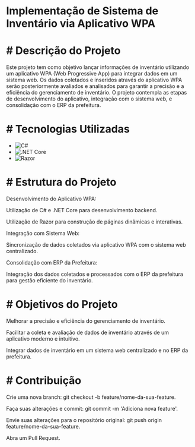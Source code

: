 # Implementação de Sistema de Inventário via Aplicativo WPA
# # Descrição do Projeto
Este projeto tem como objetivo lançar informações de inventário utilizando um aplicativo WPA (Web Progressive App) para integrar dados em um sistema web. Os dados coletados e inseridos através do aplicativo WPA serão posteriormente avaliados e analisados para garantir a precisão e a eficiência do gerenciamento de inventário. O projeto contempla as etapas de desenvolvimento do aplicativo, integração com o sistema web, e consolidação com o ERP da prefeitura.

# # Tecnologias Utilizadas
- ![C#](https://img.shields.io/badge/C%23-239120?style=for-the-badge&logo=c-sharp&logoColor=white)
- ![.NET Core](https://img.shields.io/badge/.NET_Core-512BD4?style=for-the-badge&logo=dotnet&logoColor=white)
- ![Razor](https://img.shields.io/badge/Razor-512BD4?style=for-the-badge&logo=razor&logoColor=white)


# # Estrutura do Projeto
Desenvolvimento do Aplicativo WPA:

Utilização de C# e .NET Core para desenvolvimento backend.

Utilização de Razor para construção de páginas dinâmicas e interativas.

Integração com Sistema Web:

Sincronização de dados coletados via aplicativo WPA com o sistema web centralizado.

Consolidação com ERP da Prefeitura:

Integração dos dados coletados e processados com o ERP da prefeitura para gestão eficiente do inventário.

# # Objetivos do Projeto
Melhorar a precisão e eficiência do gerenciamento de inventário.

Facilitar a coleta e avaliação de dados de inventário através de um aplicativo moderno e intuitivo.

Integrar dados de inventário em um sistema web centralizado e no ERP da prefeitura.

# # Contribuição

Crie uma nova branch: git checkout -b feature/nome-da-sua-feature.

Faça suas alterações e commit: git commit -m 'Adiciona nova feature'.

Envie suas alterações para o repositório original: git push origin feature/nome-da-sua-feature.

Abra um Pull Request.



